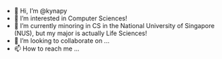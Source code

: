 - 👋 Hi, I’m @kynapy
- 👀 I’m interested in Computer Sciences!
- 🌱 I’m currently minoring in CS in the National University of Singapore (NUS), but my major is actually Life Sciences!
- 💞️ I’m looking to collaborate on ...
- 📫 How to reach me ...

<!---
kynapy/kynapy is a ✨ special ✨ repository because its `README.md` (this file) appears on your GitHub profile.
You can click the Preview link to take a look at your changes.
--->
